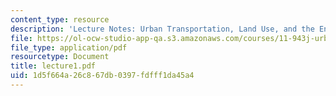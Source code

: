 ```yaml
---
content_type: resource
description: 'Lecture Notes: Urban Transportation, Land Use, and the Environment'
file: https://ol-ocw-studio-app-qa.s3.amazonaws.com/courses/11-943j-urban-transportation-land-use-and-the-environment-spring-2002/1d5f664a26c867db0397fdfff1da45a4_lecture1.pdf
file_type: application/pdf
resourcetype: Document
title: lecture1.pdf
uid: 1d5f664a-26c8-67db-0397-fdfff1da45a4
---
```

